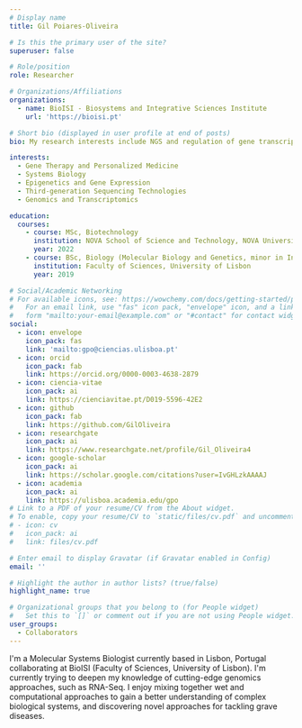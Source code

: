 ```yaml
---
# Display name
title: Gil Poiares-Oliveira

# Is this the primary user of the site?
superuser: false

# Role/position
role: Researcher

# Organizations/Affiliations
organizations:
  - name: BioISI - Biosystems and Integrative Sciences Institute
    url: 'https://bioisi.pt'

# Short bio (displayed in user profile at end of posts)
bio: My research interests include NGS and regulation of gene transcription.

interests:
  - Gene Therapy and Personalized Medicine
  - Systems Biology
  - Epigenetics and Gene Expression
  - Third-generation Sequencing Technologies
  - Genomics and Transcriptomics

education:
  courses:
    - course: MSc, Biotechnology
      institution: NOVA School of Science and Technology, NOVA University Lisbon
      year: 2022
    - course: BSc, Biology (Molecular Biology and Genetics, minor in Informatics)
      institution: Faculty of Sciences, University of Lisbon
      year: 2019

# Social/Academic Networking
# For available icons, see: https://wowchemy.com/docs/getting-started/page-builder/#icons
#   For an email link, use "fas" icon pack, "envelope" icon, and a link in the
#   form "mailto:your-email@example.com" or "#contact" for contact widget.
social:
  - icon: envelope
    icon_pack: fas
    link: 'mailto:gpo@ciencias.ulisboa.pt'
  - icon: orcid
    icon_pack: fab
    link: https://orcid.org/0000-0003-4638-2879
  - icon: ciencia-vitae
    icon_pack: ai
    link: https://cienciavitae.pt/D019-5596-42E2
  - icon: github
    icon_pack: fab
    link: https://github.com/GilOliveira
  - icon: researchgate
    icon_pack: ai
    link: https://www.researchgate.net/profile/Gil_Oliveira4
  - icon: google-scholar
    icon_pack: ai
    link: https://scholar.google.com/citations?user=IvGHLzkAAAAJ
  - icon: academia
    icon_pack: ai
    link: https://ulisboa.academia.edu/gpo
# Link to a PDF of your resume/CV from the About widget.
# To enable, copy your resume/CV to `static/files/cv.pdf` and uncomment the lines below.
# - icon: cv
#   icon_pack: ai
#   link: files/cv.pdf

# Enter email to display Gravatar (if Gravatar enabled in Config)
email: ''

# Highlight the author in author lists? (true/false)
highlight_name: true

# Organizational groups that you belong to (for People widget)
#   Set this to `[]` or comment out if you are not using People widget.
user_groups:
  - Collaborators
---
```


I'm a Molecular Systems Biologist currently based in Lisbon, Portugal collaborating at BioISI (Faculty of Sciences, University of Lisbon). I'm currently trying to deepen my knowledge of cutting-edge genomics approaches, such as RNA-Seq. I enjoy mixing together wet and computational approaches to gain a better understanding of complex biological systems, and discovering novel approaches for tackling grave diseases.
